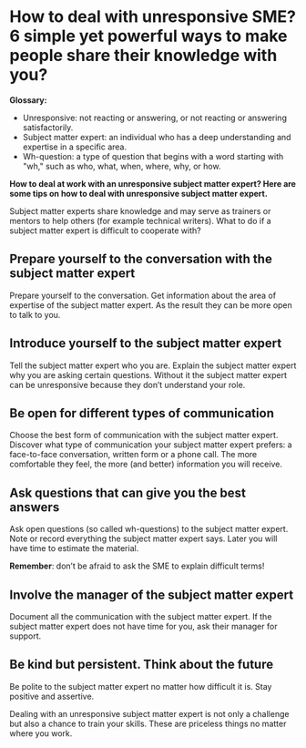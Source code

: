# How to deal with unresponsive SME? 6 simple yet powerful ways to make people share their knowledge with you?

**Glossary:**

- Unresponsive: not reacting or answering, or not reacting or answering satisfactorily.
- Subject matter expert: an individual who has a deep understanding and expertise in a specific area.
- Wh-question: a type of question that begins with a word starting with "wh," such as who, what, when, where, why, or how.

**How to deal at work with an unresponsive subject matter expert? Here are some tips on how to deal with unresponsive subject matter expert.**

Subject matter experts share knowledge and may serve as trainers or mentors to help others (for example technical writers). What to do if a subject matter expert is difficult to cooperate with?

## Prepare yourself to the conversation with the subject matter expert

Prepare yourself to the conversation. Get information about the area of expertise of the subject matter expert. As the result they can be more open to talk to you.

## Introduce yourself to the subject matter expert

Tell the subject matter expert who you are. Explain the subject matter expert why you are asking certain questions. Without it the subject matter expert can be unresponsive because they don’t understand your role.

## Be open for different types of communication

Choose the best form of communication with the subject matter expert. Discover what type of communication your subject matter expert prefers: a face-to-face conversation, written form or a phone call. The more comfortable they feel, the more (and better) information you will receive.

## Ask questions that can give you the best answers

Ask open questions (so called wh-questions) to the subject matter expert. Note or record everything the subject matter expert says. Later you will have time to estimate the material.

**Remember**: don’t be afraid to ask the SME to explain difficult terms!

## Involve the manager of the subject matter expert

Document all the communication with the subject matter expert. If the subject matter expert does not have time for you, ask their manager for support.

## Be kind but persistent. Think about the future

Be polite to the subject matter expert no matter how difficult it is. Stay positive and assertive.

Dealing with an unresponsive subject matter expert is not only a challenge but also a chance to train your skills. These are priceless things no matter where you work.

